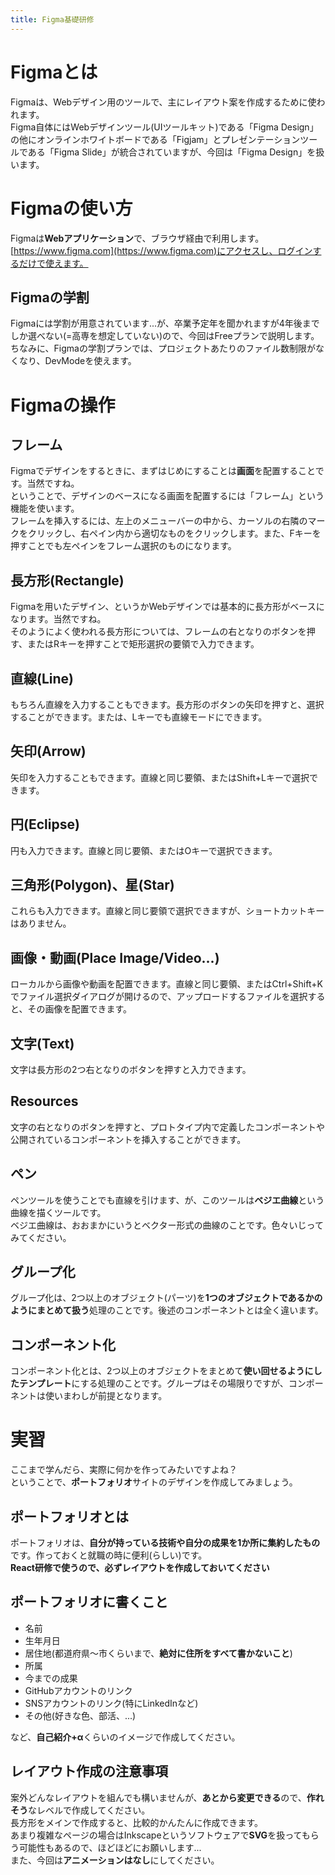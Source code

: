 ```yaml
---
title: Figma基礎研修
---
```


# Figmaとは

Figmaは、Webデザイン用のツールで、主にレイアウト案を作成するために使われます。  
Figma自体にはWebデザインツール(UIツールキット)である「Figma Design」の他にオンラインホワイトボードである「Figjam」とプレゼンテーションツールである「Figma Slide」が統合されていますが、今回は「Figma Design」を扱います。  

# Figmaの使い方

Figmaは**Webアプリケーション**で、ブラウザ経由で利用します。  
[https://www.figma.com](https://www.figma.com)にアクセスし、ログインするだけで使えます。

## Figmaの学割

Figmaには学割が用意されています...が、卒業予定年を聞かれますが4年後までしか選べない(=高専を想定していない)ので、今回はFreeプランで説明します。  
ちなみに、Figmaの学割プランでは、プロジェクトあたりのファイル数制限がなくなり、DevModeを使えます。

# Figmaの操作

## フレーム

Figmaでデザインをするときに、まずはじめにすることは**画面**を配置することです。当然ですね。  
ということで、デザインのベースになる画面を配置するには「フレーム」という機能を使います。  
フレームを挿入するには、左上のメニューバーの中から、カーソルの右隣のマークをクリックし、右ペイン内から適切なものをクリックします。また、Fキーを押すことでも左ペインをフレーム選択のものになります。

## 長方形(Rectangle)

Figmaを用いたデザイン、というかWebデザインでは基本的に長方形がベースになります。当然ですね。  
そのようによく使われる長方形については、フレームの右となりのボタンを押す、またはRキーを押すことで矩形選択の要領で入力できます。

## 直線(Line)

もちろん直線を入力することもできます。長方形のボタンの矢印を押すと、選択することができます。または、Lキーでも直線モードにできます。

## 矢印(Arrow)

矢印を入力することもできます。直線と同じ要領、またはShift+Lキーで選択できます。

## 円(Eclipse)

円も入力できます。直線と同じ要領、またはOキーで選択できます。

## 三角形(Polygon)、星(Star)

これらも入力できます。直線と同じ要領で選択できますが、ショートカットキーはありません。

## 画像・動画(Place Image/Video...)

ローカルから画像や動画を配置できます。直線と同じ要領、またはCtrl+Shift+Kでファイル選択ダイアログが開けるので、アップロードするファイルを選択すると、その画像を配置できます。

## 文字(Text)

文字は長方形の2つ右となりのボタンを押すと入力できます。

## Resources

文字の右となりのボタンを押すと、プロトタイプ内で定義したコンポーネントや公開されているコンポーネントを挿入することができます。

## ペン

ペンツールを使うことでも直線を引けます、が、このツールは**ベジエ曲線**という曲線を描くツールです。  
ベジエ曲線は、おおまかにいうとベクター形式の曲線のことです。色々いじってみてください。

## グループ化

グループ化は、2つ以上のオブジェクト(パーツ)を**1つのオブジェクトであるかのようにまとめて扱う**処理のことです。後述のコンポーネントとは全く違います。

## コンポーネント化

コンポーネント化とは、2つ以上のオブジェクトをまとめて**使い回せるようにしたテンプレート**にする処理のことです。グループはその場限りですが、コンポーネントは使いまわしが前提となります。

# 実習

ここまで学んだら、実際に何かを作ってみたいですよね？  
ということで、**ポートフォリオ**サイトのデザインを作成してみましょう。

## ポートフォリオとは

ポートフォリオは、**自分が持っている技術や自分の成果を1か所に集約したもの**です。作っておくと就職の時に便利(らしい)です。  
**React研修で使うので、必ずレイアウトを作成しておいてください**

## ポートフォリオに書くこと

- 名前
- 生年月日
- 居住地(都道府県〜市くらいまで、**絶対に住所をすべて書かないこと**)
- 所属
- 今までの成果
- GitHubアカウントのリンク
- SNSアカウントのリンク(特にLinkedInなど)
- その他(好きな色、部活、...)

など、**自己紹介+α**くらいのイメージで作成してください。

## レイアウト作成の注意事項

案外どんなレイアウトを組んでも構いませんが、**あとから変更できる**ので、**作れそう**なレベルで作成してください。  
長方形をメインで作成すると、比較的かんたんに作成できます。  
あまり複雑なページの場合はInkscapeというソフトウェアで**SVG**を扱ってもらう可能性もあるので、ほどほどにお願いします...  
また、今回は**アニメーションはなし**にしてください。
